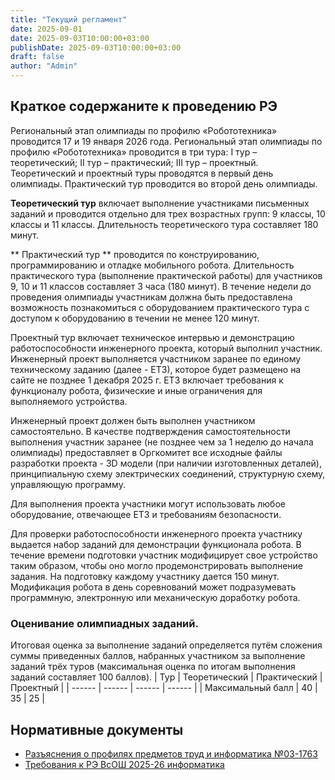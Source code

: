 ```yaml
---
title: "Текущий регламент"
date: 2025-09-01
date: 2025-09-03T10:00:00+03:00
publishDate: 2025-09-03T10:00:00+03:00
draft: false
author: "Admin"
---
```

## Краткое содержаните к проведению РЭ
Региональный этап олимпиады по профилю «Робототехника» проводится 17 и 19 января 2026 года. Региональный этап олимпиады по профилю «Робототехника» проводится в три тура: I тур – теоретический; II тур – практический; III тур – проектный. Теоретический и проектный туры проводятся в первый день олимпиады. Практический тур проводится во второй день олимпиады.

**Теоретический тур** включает выполнение участниками письменных заданий и проводится отдельно для трех возрастных групп: 9 классы, 10 классы и 11 классы. Длительность теоретического тура составляет 180 минут.

** Практический тур ** проводится по конструированию, программированию и отладке мобильного робота. Длительность практического тура (выполнение практической работы) для участников 9, 10 и 11 классов составляет 3 часа (180 минут).
В течение недели до проведения олимпиады участникам должна быть предоставлена возможность познакомиться с оборудованием практического тура с доступом к оборудованию в течении не менее 120 минут.

Проектный тур включает техническое интервью и демонстрацию работоспособности инженерного проекта, который выполнил участник.	Инженерный проект выполняется участником заранее по единому техническому заданию (далее - ЕТЗ), которое будет размещено на сайте не позднее 1 декабря 2025 г. ЕТЗ включает требования к функционалу робота, физические и иные ограничения для выполняемого устройства. 

Инженерный проект должен быть выполнен участником самостоятельно. В качестве подтверждения самостоятельности выполнения участник заранее (не позднее чем за 1 неделю до начала олимпиады) предоставляет в Оргкомитет все исходные файлы разработки проекта - 3D модели (при наличии изготовленных деталей), принципиальную схему электрических соединений, структурную схему, управляющую программу. 

Для выполнения проекта участники могут использовать любое оборудование, отвечающее ЕТЗ и требованиям безопасности. 

Для проверки работоспособности инженерного проекта участнику выдается набор заданий для демонстрации функционала робота. В течение времени подготовки участник модифицирует свое устройство таким образом, чтобы оно могло продемонстрировать выполнение задания. На подготовку каждому участнику дается 150 минут. Модификация робота в день соревнований может подразумевать программную, электронную или механическую доработку робота.

### Оценивание олимпиадных заданий.
Итоговая оценка за выполнение заданий определяется путём сложения суммы приведенных баллов, набранных участником за выполнение заданий трёх туров (максимальная оценка по итогам выполнения заданий составляет 100 баллов).
| Тур | Теоретический | Практический | Проектный |
| ------ | ------ | ------ | ------ |
| Максимальный балл | 40 | 35 | 25 |
## Нормативные документы 
- [Разъяснения о профилях предметов труд и информатика №03-1763](/downloads/03-1763_11.09.2025.pdf)
- [Требования к РЭ ВсОШ 2025-26 информатика](/downloads/Trebovaniya_k_RE_VsOSh_2025-26_informatika.pdf)
